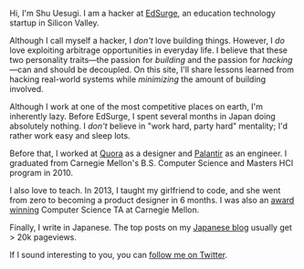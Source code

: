 Hi, I'm Shu Uesugi. I am a hacker at [EdSurge](http://edsurge.com/), an education technology startup in Silicon Valley.

Although I call myself a hacker, I *don't* love building things. However, I *do* love exploiting arbitrage opportunities in everyday life. I believe that these two personality traits—the passion for *building* and the passion for *hacking*—can and should be decoupled. On this site, I'll share lessons learned from hacking real-world systems while *minimizing* the amount of building involved.

Although I work at one of the most competitive places on earth, I'm inherently lazy. Before EdSurge, I spent several months in Japan doing absolutely nothing. I *don't* believe in "work hard, party hard" mentality; I'd rather work easy and sleep lots.

Before that, I worked at [Quora](http://quora.com/) as a designer and [Palantir](http://palantir.com/) as an engineer. I graduated from Carnegie Mellon's B.S. Computer Science and Masters HCI program in 2010.

I also love to teach. In 2013, I taught my girlfriend to code, and she went from zero to becoming a product designer in 6 months. I was also an [award winning](http://www.cs.cmu.edu/~scsfacts/uesugi.html) Computer Science TA at Carnegie Mellon.

Finally, I write in Japanese. The top posts on my [Japanese blog](http://naze.chibicode.com/) usually get > 20k pageviews.

If I sound interesting to you, you can [follow me on Twitter](http://twitter.com/chibicode).
